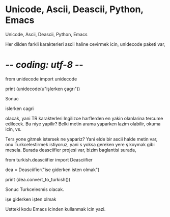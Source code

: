 # Unicode, Ascii, Deascii, Python, Emacs


Unicode, Ascii, Deascii, Python, Emacs




Her dilden farkli karakterleri ascii haline cevirmek icin, unidecode paketi var,




# -*- coding: utf-8 -*-

from unidecode import unidecode

print (unidecode(u"işlerken çagrı"))




Sonuc



islerken cagri



olacak, yani TR karakterleri Ingilizce harflerden en yakin olanlarina tercume edilecek. Bu niye yapilir? Belki metin arama yaparken lazim olabilir, okuma icin, vs. 



Ters yone gitmek istersek ne yapariz? Yani elde bir ascii halde metin var, onu Turkcelestirmek istiyoruz, yani s yoksa gereken yere ş koymak gibi mesela. Burada deasciifier projesi var, bizim baglantisi surada, 




from turkish.deasciifier import Deasciifier



dea = Deasciifier("ise giderken isten olmak")

print (dea.convert_to_turkish())




Sonuc Turkcelesmis olacak. 



işe giderken işten olmak



Ustteki kodu Emacs icinden kullanmak icin yazi.









